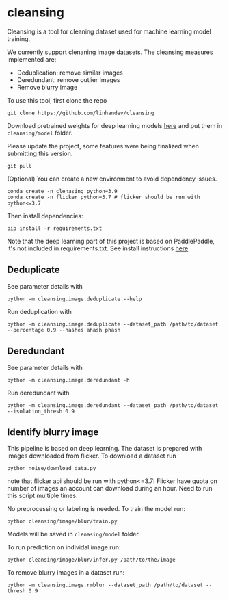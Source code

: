 # cleansing

Cleansing is a tool for cleaning dataset used for machine learning model training.

We currently support clenaning image datasets. The cleansing measures implemented are:

- Deduplication: remove similar images
- Deredundant: remove outlier images
- Remove blurry image

To use this tool, first clone the repo

```shell
git clone https://github.com/linhandev/cleansing
```

Download pretrained weights for deep learning models [here](https://drive.google.com/drive/folders/1GzYqK4idR7DuifIYhwkjFcI9BSOcVMkr?usp=sharing) and put them in `cleansing/model` folder.

Please update the project, some features were being finalized when submitting this version.

```shell
git pull
```

(Optional) You can create a new environment to avoid dependency issues.

```shell
conda create -n clenasing python=3.9
conda create -n flicker python=3.7 # flicker should be run with python<=3.7
```

Then install dependencies:

```shell
pip install -r requirements.txt
```

Note that the deep learning part of this project is based on PaddlePaddle, it's not included in requirements.txt. See install instructions [here](https://www.paddlepaddle.org.cn/install/quick)

## Deduplicate

See parameter details with

```shell
python -m cleansing.image.deduplicate --help
```

Run deduplication with

```shell
python -m cleansing.image.deduplicate --dataset_path /path/to/dataset --percentage 0.9 --hashes ahash phash
```

## Deredundant

See parameter details with

```shell
python -m cleansing.image.deredundant -h
```

Run deredundant with

```shell
python -m cleansing.image.deredundant --dataset_path /path/to/dataset --isolation_thresh 0.9
```

## Identify blurry image

This pipeline is based on deep learning. The dataset is prepared with images downloaded from flicker. To download a dataset run

```shell
python noise/download_data.py
```

note that flicker api should be run with python<=3.7! Flicker have quota on number of images an account can download during an hour. Need to run this script multiple times.

No preprocessing or labeling is needed. To train the model run:

```shell
python cleansing/image/blur/train.py
```

Models will be saved in `clenasing/model` folder.

To run prediction on individal image run:

```shell
python cleansing/image/blur/infer.py /path/to/the/image
```

To remove blurry images in a dataset run:

```shell
python -m cleansing.image.rmblur --dataset_path /path/to/dataset --thresh 0.9
```
